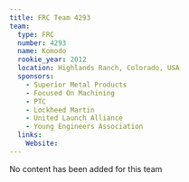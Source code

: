 ```yaml
---
title: FRC Team 4293
team:
  type: FRC
  number: 4293
  name: Komodo
  rookie_year: 2012
  location: Highlands Ranch, Colorado, USA
  sponsors:
    - Superior Metal Products
    - Focused On Machining
    - PTC
    - Lockheed Martin
    - United Launch Alliance
    - Young Engineers Association
  links:
    Website: 
---
```

No content has been added for this team